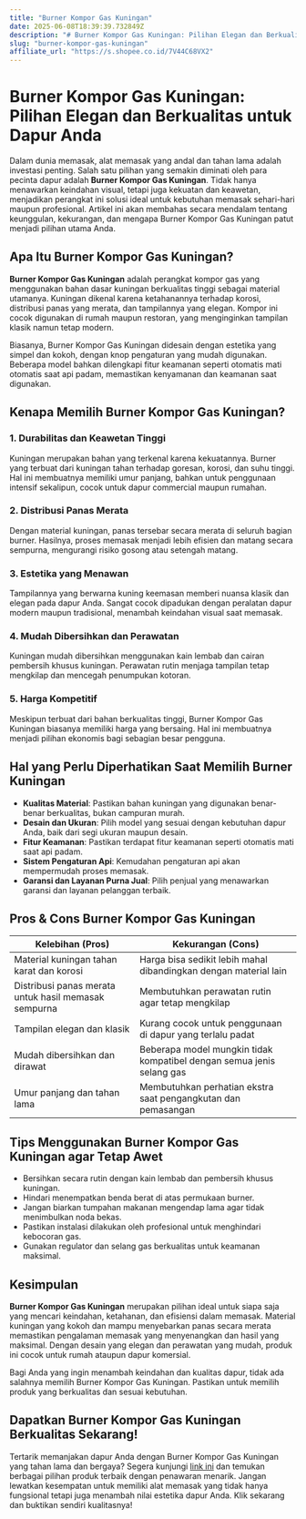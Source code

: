 ```yaml
---
title: "Burner Kompor Gas Kuningan"
date: 2025-06-08T18:39:39.732849Z
description: "# Burner Kompor Gas Kuningan: Pilihan Elegan dan Berkualitas untuk Dapur Anda..."
slug: "burner-kompor-gas-kuningan"
affiliate_url: "https://s.shopee.co.id/7V44C68VX2"
---
```

# Burner Kompor Gas Kuningan: Pilihan Elegan dan Berkualitas untuk Dapur Anda

Dalam dunia memasak, alat memasak yang andal dan tahan lama adalah investasi penting. Salah satu pilihan yang semakin diminati oleh para pecinta dapur adalah **Burner Kompor Gas Kuningan**. Tidak hanya menawarkan keindahan visual, tetapi juga kekuatan dan keawetan, menjadikan perangkat ini solusi ideal untuk kebutuhan memasak sehari-hari maupun profesional. Artikel ini akan membahas secara mendalam tentang keunggulan, kekurangan, dan mengapa Burner Kompor Gas Kuningan patut menjadi pilihan utama Anda.

## Apa Itu Burner Kompor Gas Kuningan?

**Burner Kompor Gas Kuningan** adalah perangkat kompor gas yang menggunakan bahan dasar kuningan berkualitas tinggi sebagai material utamanya. Kuningan dikenal karena ketahanannya terhadap korosi, distribusi panas yang merata, dan tampilannya yang elegan. Kompor ini cocok digunakan di rumah maupun restoran, yang menginginkan tampilan klasik namun tetap modern.

Biasanya, Burner Kompor Gas Kuningan didesain dengan estetika yang simpel dan kokoh, dengan knop pengaturan yang mudah digunakan. Beberapa model bahkan dilengkapi fitur keamanan seperti otomatis mati otomatis saat api padam, memastikan kenyamanan dan keamanan saat digunakan.

## Kenapa Memilih Burner Kompor Gas Kuningan?

### 1. Durabilitas dan Keawetan Tinggi

Kuningan merupakan bahan yang terkenal karena kekuatannya. Burner yang terbuat dari kuningan tahan terhadap goresan, korosi, dan suhu tinggi. Hal ini membuatnya memiliki umur panjang, bahkan untuk penggunaan intensif sekalipun, cocok untuk dapur commercial maupun rumahan.

### 2. Distribusi Panas Merata

Dengan material kuningan, panas tersebar secara merata di seluruh bagian burner. Hasilnya, proses memasak menjadi lebih efisien dan matang secara sempurna, mengurangi risiko gosong atau setengah matang.

### 3. Estetika yang Menawan

Tampilannya yang berwarna kuning keemasan memberi nuansa klasik dan elegan pada dapur Anda. Sangat cocok dipadukan dengan peralatan dapur modern maupun tradisional, menambah keindahan visual saat memasak.

### 4. Mudah Dibersihkan dan Perawatan

Kuningan mudah dibersihkan menggunakan kain lembab dan cairan pembersih khusus kuningan. Perawatan rutin menjaga tampilan tetap mengkilap dan mencegah penumpukan kotoran.

### 5. Harga Kompetitif

Meskipun terbuat dari bahan berkualitas tinggi, Burner Kompor Gas Kuningan biasanya memiliki harga yang bersaing. Hal ini membuatnya menjadi pilihan ekonomis bagi sebagian besar pengguna.

## Hal yang Perlu Diperhatikan Saat Memilih Burner Kuningan

- **Kualitas Material**: Pastikan bahan kuningan yang digunakan benar-benar berkualitas, bukan campuran murah.
- **Desain dan Ukuran**: Pilih model yang sesuai dengan kebutuhan dapur Anda, baik dari segi ukuran maupun desain.
- **Fitur Keamanan**: Pastikan terdapat fitur keamanan seperti otomatis mati saat api padam.
- **Sistem Pengaturan Api**: Kemudahan pengaturan api akan mempermudah proses memasak.
- **Garansi dan Layanan Purna Jual**: Pilih penjual yang menawarkan garansi dan layanan pelanggan terbaik.

## Pros & Cons Burner Kompor Gas Kuningan

| Kelebihan (Pros) | Kekurangan (Cons) |
|------------------|-------------------|
| Material kuningan tahan karat dan korosi | Harga bisa sedikit lebih mahal dibandingkan dengan material lain |
| Distribusi panas merata untuk hasil memasak sempurna | Membutuhkan perawatan rutin agar tetap mengkilap |
| Tampilan elegan dan klasik | Kurang cocok untuk penggunaan di dapur yang terlalu padat |
| Mudah dibersihkan dan dirawat | Beberapa model mungkin tidak kompatibel dengan semua jenis selang gas |
| Umur panjang dan tahan lama | Membutuhkan perhatian ekstra saat pengangkutan dan pemasangan |

## Tips Menggunakan Burner Kompor Gas Kuningan agar Tetap Awet

- Bersihkan secara rutin dengan kain lembab dan pembersih khusus kuningan.
- Hindari menempatkan benda berat di atas permukaan burner.
- Jangan biarkan tumpahan makanan mengendap lama agar tidak menimbulkan noda bekas.
- Pastikan instalasi dilakukan oleh profesional untuk menghindari kebocoran gas.
- Gunakan regulator dan selang gas berkualitas untuk keamanan maksimal.

## Kesimpulan

**Burner Kompor Gas Kuningan** merupakan pilihan ideal untuk siapa saja yang mencari keindahan, ketahanan, dan efisiensi dalam memasak. Material kuningan yang kokoh dan mampu menyebarkan panas secara merata memastikan pengalaman memasak yang menyenangkan dan hasil yang maksimal. Dengan desain yang elegan dan perawatan yang mudah, produk ini cocok untuk rumah ataupun dapur komersial.

Bagi Anda yang ingin menambah keindahan dan kualitas dapur, tidak ada salahnya memilih Burner Kompor Gas Kuningan. Pastikan untuk memilih produk yang berkualitas dan sesuai kebutuhan.

## Dapatkan Burner Kompor Gas Kuningan Berkualitas Sekarang!

Tertarik memanjakan dapur Anda dengan Burner Kompor Gas Kuningan yang tahan lama dan bergaya? Segera kunjungi [link ini](https://s.shopee.co.id/7V44C68VX2) dan temukan berbagai pilihan produk terbaik dengan penawaran menarik. Jangan lewatkan kesempatan untuk memiliki alat memasak yang tidak hanya fungsional tetapi juga menambah nilai estetika dapur Anda. Klik sekarang dan buktikan sendiri kualitasnya!